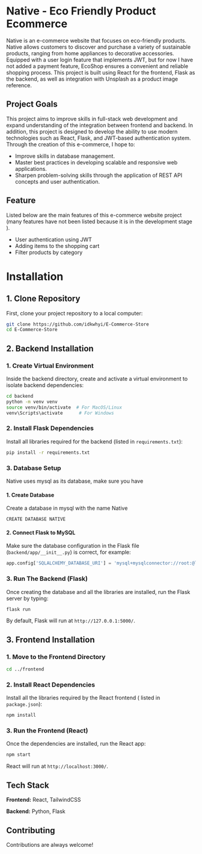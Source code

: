 # Native - Eco Friendly Product Ecommerce
Native is an e-commerce website that focuses on eco-friendly products. Native allows customers to discover and purchase a variety of sustainable products, ranging from home appliances to decorative accessories. Equipped with a user login feature that implements JWT, but for now I have not added a payment feature, EcoShop ensures a convenient and reliable shopping process. This project is built using React for the frontend, Flask as the backend, as well as integration with Unsplash as a product image reference.

## Project Goals
This project aims to improve skills in full-stack web development and expand understanding of the integration between frontend and backend. In addition, this project is designed to develop the ability to use modern technologies such as React, Flask, and JWT-based authentication system. Through the creation of this e-commerce, I hope to:
- Improve skills in database management.
- Master best practices in developing scalable and responsive web applications.
- Sharpen problem-solving skills through the application of REST API concepts and user authentication.

## Feature
Listed below are the main features of this e-commerce website project (many features have not been listed because it is in the development stage ).
- User authentication using JWT
- Adding items to the shopping cart
- Filter products by category


# Installation

## 1. Clone Repository
First, clone your project repository to a local computer:
```bash
git clone https://github.com/idkwhyi/E-Commerce-Store
cd E-Commerce-Store
```

## 2. Backend Installation

### 1. Create Virtual Environment
Inside the backend directory, create and activate a virtual environment to isolate backend dependencies:
   ```bash
   cd backend
   python -m venv venv
   source venv/bin/activate  # For MacOS/Linux
   venv\Scripts\activate      # For Windows
   ```

### 2. Install Flask Dependencies
   Install all libraries required for the backend (listed in `requirements.txt`):
   ```bash
   pip install -r requirements.txt
   ```

### 3. Database Setup
Native uses mysql as its database, make sure you have

#### 1. Create Database
   Create a database in mysql with the name Native
   ```
   CREATE DATABASE NATIVE   
   ```
   
#### 2. Connect Flask to MySQL
   Make sure the database configuration in the Flask file (`backend/app/__init__.py`) is correct, for example:
   ```python
app.config['SQLALCHEMY_DATABASE_URI'] = 'mysql+mysqlconnector://root:@localhost:3306/Native'

   ```

### 3. Run The Backend (Flask)
   Once creating the database and all the libraries are installed, run the Flask server by typing:
   ```bash
   flask run
   ```

  By default, Flask will run at `http://127.0.0.1:5000/`.


## 3. Frontend Installation

### 1. Move to the Frontend Directory
   ```bash
   cd ../frontend
   ```

### 2. Install React Dependencies
   Install all the libraries required by the React frontend ( listed in `package.json`):
   ```bash
   npm install
   ```

### 3. Run the Frontend (React)
   Once the dependencies are installed, run the React app:
   ```bash
   npm start
   ```

   React will run at `http://localhost:3000/`.

## Tech Stack

**Frontend:** React, TailwindCSS

**Backend:** Python, Flask


## Contributing

Contributions are always welcome!

